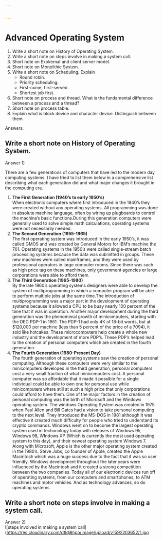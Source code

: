 ```yaml
---


---
```


<h1 id="advanced-operating-system">Advanced Operating System</h1>
<ol>
<li>Write a short note on History of Operating System.</li>
<li>Write a short note on steps involve in making a system call.</li>
<li>Short note on Exokernal and client server model.</li>
<li>Short note on Monolithic System.</li>
<li>Write a short note on Scheduling. Explain
<ul>
<li>Round robin.</li>
<li>Priority scheduling.</li>
<li>First-come, first-served.</li>
<li>Shortest job first.</li>
</ul>
</li>
<li>Short note on process and thread. What is the fundamental difference<br>
between a process and a thread?</li>
<li>Short note on process table.</li>
<li>Explain what is block device and character device. Distinguish between<br>
them.</li>
</ol>
<p>Answers.</p>
<h2 id="write-a-short-note-on-history-of-operating-system.">Write a short note on History of Operating System.</h2>
<p>Answer 1)</p>
<p>There are a few generations of computers that have led to the modern day computing systems. I have tried to list them below in a comprehensive list describing what each generation did and what major changes it brought in the computing era.</p>
<ol>
<li><strong>The First Generation (1940’s to early 1950’s)</strong><br>
When electronic computers where first introduced in the 1940’s they were created without any operating systems. All programming was done in absolute machine language, often by wiring up plugboards to control the machine’s basic functions.During this generation computers were generally used to solve simple math calculations, operating systems were not necessarily needed.</li>
<li><strong>The Second Generation (1955-1965)</strong><br>
The first operating system was introduced in the early 1950’s, it was called GMOS and was created by General Motors for IBM’s machine the 701. Operating systems in the 1950’s were called single-stream batch processing systems because the data was submitted in groups. These new machines were called mainframes, and they were used by professional operators in large computer rooms. Since there was such as high price tag on these machines, only government agencies or large corporations were able to afford them.</li>
<li><strong>The Third Generation (1965-1980)</strong><br>
By the late 1960’s operating systems designers were able to develop the system of multiprogramming in which a computer program will be able to perform multiple jobs at the same time.The introduction of multiprogramming was a major part in the development of operating systems because it allowed a CPU to be busy nearly 100 percent of the time that it was in operation. Another major development during the third generation was the phenomenal growth of minicomputers, starting with the DEC PDP-1 in 1961. The PDP-1 had only 4K of 18-bit words, but at $120,000 per machine (less than 5 percent of the price of a 7094), it sold like hotcakes. These microcomputers help create a whole new industry and the development of more PDP’s. These PDP’s helped lead to the creation of personal computers which are created in the fourth generation.</li>
<li><strong>The Fourth Generation (1980-Present Day)</strong><br>
The fourth generation of operating systems saw the creation of personal computing. Although these computers were very similar to the minicomputers developed in the third generation, personal computers cost a very small fraction of what minicomputers cost. A personal computer was so affordable that it made it possible for a single individual could be able to own one for personal use while minicomputers where still at such a high price that only corporations could afford to have them. One of the major factors in the creation of personal computing was the birth of Microsoft and the Windows operating system. The windows Operating System was created in 1975 when Paul Allen and Bill Gates had a vision to take personal computing to the next level. They introduced the MS-DOS in 1981 although it was effective it created much difficulty for people who tried to understand its cryptic commands. Windows went on to become the largest operating system used in techonology today with releases of Windows 95, Windows 98, WIndows XP (Which is currently the most used operating system to this day), and their newest operating system Windows 7. Along with Microsoft, Apple is the other major operating system created in the 1980’s. Steve Jobs, co founder of Apple, created the Apple Macintosh which was a huge success due to the fact that it was so user friendly. Windows development throughout the later years were influenced by the Macintosh and it created a strong competition between the two companies. Today all of our electronic devices run off of operating systems, from our computers and smartphones, to ATM machines and motor vehicles. And as technology advances, so do operating systems.</li>
</ol>
<h2 id="write-a-short-note-on-steps-involve-in-making-a-system-call.">Write a short note on steps involve in making a system call.</h2>
<p>Answer 2)<br>
![steps involved in making a system call](<a href="https://res.cloudinary.com/dtldj8hpa/image/upload/v1592203652/1.jpg">https://res.cloudinary.com/dtldj8hpa/image/upload/v1592203652/1.jpg</a></p>

